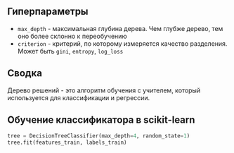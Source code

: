 ## Гиперпараметры
- `max_depth` - максимальная глубина дерева. Чем глубже дерево, тем оно более склонно к переобучению
- `criterion` - критерий, по которому измеряется качество разделения. Может быть `gini`, `entropy`, `log_loss`
## Сводка
Дерево решений  - это алгоритм обучения с учителем, который используется для классификации и регрессии. 
## Обучение классификатора в scikit-learn
```python
tree = DecisionTreeClassifier(max_depth=4, random_state=1)
tree.fit(features_train, labels_train)
```
